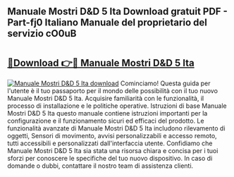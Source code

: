 ## Manuale Mostri D&D 5 Ita Download gratuit PDF - Part-fj0 Italiano Manuale del proprietario del servizio cO0uB

# <h2><a href="http://dfb4u7.blite.top/?on=Manuale+Mostri+D%26D+5+Ita">🔗Download 👉🔴 Manuale Mostri D&D 5 Ita</a></h2>

[![Manuale Mostri D&D 5 Ita download](https://i.imgur.com/lujVjoI.png)](http://dfb4u7.blite.top/?on=Manuale+Mostri+D%26D+5+Ita)
Cominciamo! Questa guida per l'utente è il tuo passaporto per il mondo delle possibilità con il tuo nuovo Manuale Mostri D&D 5 Ita. Acquisire familiarità con le funzionalità, il processo di installazione e le politiche operative. Istruzioni di base Manuale Mostri D&D 5 Ita questo manuale contiene istruzioni importanti per la configurazione e il funzionamento sicuri ed efficaci del prodotto. Le funzionalità avanzate di Manuale Mostri D&D 5 Ita includono rilevamento di oggetti, Sensori di movimento, avvisi personalizzabili e accesso remoto, tutti accessibili e personalizzati dall'interfaccia utente. Confidiamo che Manuale Mostri D&D 5 Ita sia stata una risorsa chiara e concisa per i tuoi sforzi per conoscere le specifiche del tuo nuovo dispositivo. In caso di domande o dubbi, contattare il nostro team di assistenza clienti.
